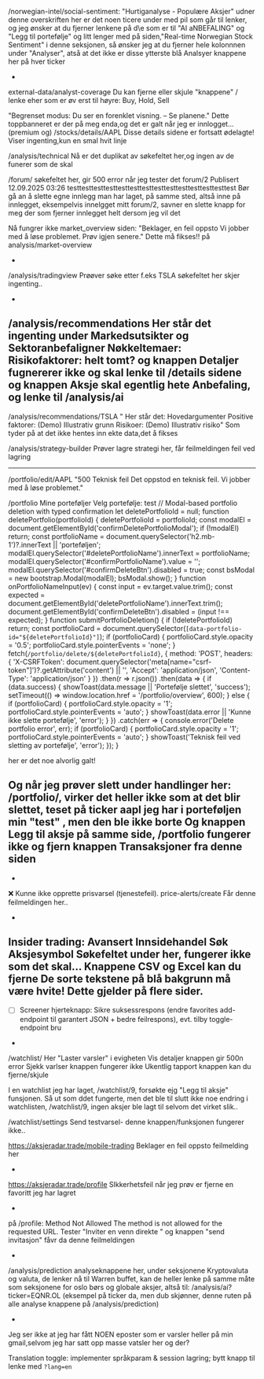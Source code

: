 /norwegian-intel/social-sentiment:
"Hurtiganalyse - Populære Aksjer"
udner denne overskriften her er det noen ticere under med pil som går til lenker, og jeg ønsker at du fjerner lenkene på d\e som er til "AI aNBEFALING" og "Legg til portefølje"
og litt lenger med på siden,"Real-time Norwegian Stock Sentiment" i denne seksjonen, så ønsker jeg at du fjerner hele kolonnnen under "Analyser", 
atså at det ikke er disse ytterste blå Analsyer knappene her på hver ticker

-

external-data/analyst-coverage
Du kan fjerne eller skjule  "knappene" / lenke eher som er øv erst til høyre: Buy, Hold, Sell


"Begrenset modus: Du ser en forenklet visning. – Se planene."
Dette toppbanneret er der på meg enda,og det er galt når jeg er innlogget... (premium og)
/stocks/details/AAPL
Disse details sidene er fortsatt ødelagte! Viser ingenting,kun en smal hvit linje


/analysis/technical
Nå er det duplikat av søkefeltet her,og ingen av de funerer som de skal

/forum/ søkefeltet her, gir 500 error når jeg tester det
forum/2
Publisert 12.09.2025 03:26
testtesttesttesttesttesttesttesttesttesttesttesttesttest
Bør gå an å slette egne innlegg man har laget, på samme sted, altså inne på innlegget,
eksempelvis innelgget mitt forum/2, savner en slette knapp for meg der som fjerner innlegget helt dersom jeg vil det



Nå fungrer ikke market_overview siden:
 "Beklager, en feil oppsto
Vi jobber med å løse problemet. Prøv igjen senere."
Dette må fikses!! på analysis/market-overview

-
/analysis/tradingview
Prøøver søke etter f.eks TSLA søkefeltet her skjer ingenting.. 


-
/analysis/recommendations
Her står det ingenting under Markedsutsikter og Sektoranbefaligner
Nøkkeltemaer:
Risikofaktorer:
helt tomt?
og knappen Detaljer fugnererer ikke og skal lenke til /details sidene
og knappen Aksje skal egentlig hete Anbefaling, og lenke til /analysis/ai
-
 /analysis/recommendations/TSLA
" Her står det:
Hovedargumenter
Positive faktorer:
(Demo) Illustrativ grunn
Risikoer:
(Demo) Illustrativ risiko"
 Som tyder på at det ikke hentes inn ekte data,det å fikses




/analysis/strategy-builder
Prøver lagre strategi her, får feilmeldingen feil ved lagring

-----

/portfolio/edit/AAPL
"500
Teknisk feil
Det oppstod en teknisk feil. Vi jobber med å løse problemet."

/portfolio
Mine porteføljer
Velg portefølje:
test
// Modal-based portfolio deletion with typed confirmation let deletePortfolioId = null; function deletePortfolio(portfolioId) { deletePortfolioId = portfolioId; const modalEl = document.getElementById('confirmDeletePortfolioModal'); if (!modalEl) return; const portfolioName = document.querySelector('h2.mb-1')?.innerText || 'porteføljen'; modalEl.querySelector('#deletePortfolioName').innerText = portfolioName; modalEl.querySelector('#confirmPortfolioName').value = ''; modalEl.querySelector('#confirmDeleteBtn').disabled = true; const bsModal = new bootstrap.Modal(modalEl); bsModal.show(); } function onPortfolioNameInput(ev) { const input = ev.target.value.trim(); const expected = document.getElementById('deletePortfolioName').innerText.trim(); document.getElementById('confirmDeleteBtn').disabled = (input !== expected); } function submitPortfolioDeletion() { if (!deletePortfolioId) return; const portfolioCard = document.querySelector(`[data-portfolio-id="${deletePortfolioId}"]`); if (portfolioCard) { portfolioCard.style.opacity = '0.5'; portfolioCard.style.pointerEvents = 'none'; } fetch(`/portfolio/delete/${deletePortfolioId}`, { method: 'POST', headers: { 'X-CSRFToken': document.querySelector('meta[name="csrf-token"]')?.getAttribute('content') || '', 'Accept': 'application/json', 'Content-Type': 'application/json' } }) .then(r => r.json()) .then(data => { if (data.success) { showToast(data.message || 'Portefølje slettet', 'success'); setTimeout(() => window.location.href = '/portfolio/overview', 600); } else { if (portfolioCard) { portfolioCard.style.opacity = '1'; portfolioCard.style.pointerEvents = 'auto'; } showToast(data.error || 'Kunne ikke slette portefølje', 'error'); } }) .catch(err => { console.error('Delete portfolio error', err); if (portfolioCard) { portfolioCard.style.opacity = '1'; portfolioCard.style.pointerEvents = 'auto'; } showToast('Teknisk feil ved sletting av portefølje', 'error'); }); }

her er det noe alvorlig galt!

Og når jeg prøver slett under handlinger her: /portfolio/, virker det heller ikke som at det blir slettet, teset på ticker aapl jeg har i porteføljen min "test" , men  den ble ikke borte
Og knappen Legg til aksje på samme side, /portfolio fungerer ikke
og  fjern knappen Transaksjoner fra denne siden
-

-
❌ Kunne ikke opprette prisvarsel (tjenestefeil).
price-alerts/create
Får denne feilmeldingen her..


-
Insider trading:
Avansert Innsidehandel Søk
Aksjesymbol
Søkefeltet under her, fungerer ikke som det skal...
Knappene CSV og Excel kan du fjerne
De sorte tekstene på blå bakgrunn må være hvite! Dette gjelder på flere sider.
-

- [ ] Screener hjerteknapp: Sikre suksessrespons (endre favorites add-endpoint til garantert JSON + bedre feilrespons), evt. tilby toggle-endpoint bru
-


/watchlist/
Her "Laster varsler" i evigheten
Vis detaljer knappen gir 500n error
Sjekk varlser knappen fungerer ikke
Ukentlig tapport knappen kan du fjerne/skjule

I en watchlist jeg har laget, /watchlist/9,  forsøkte ejg "Legg til aksje" funsjonen. Så ut som ddet fungerte, men det ble til slutt ikke noe endring i watchlisten, /watchlist/9, ingen aksjer ble lagt til selvom det virket slik..


/watchlist/settings
Send testvarsel- denne knappen/funksjonen fungerer ikke..



https://aksjeradar.trade/mobile-trading
Beklager en feil oppsto feilmelding her

-
 https://aksjeradar.trade/profile
 SIkkerhetsfeil når jeg prøv er fjerne en favoritt jeg har lagret

-
på /profile:
 Method Not Allowed
The method is not allowed for the requested URL.
Tester "Inviter en venn direkte " og knappen "send invitasjon" fåvr da denne feilmeldingen


-
 /analysis/prediction 
 analyseknappene her, under seksjonene
 Kryptovaluta og valuta, de lenker nå til
 Warren buffet, kan de heller lenke på samme måte som seksjonene for oslo børs og globale
 aksjer, altså til: /analysis/ai?ticker=EQNR.OL
 (eksempel på ticker da, men dub skjønner, denne ruten på alle analyse knappene på /analysis/prediction)

 -
Jeg ser ikke at jeg har fått NOEN eposter som er varsler heller på min gmail,selvom jeg har satt opp masse vatsler her og der?

Translation toggle: implementer språkparam & session lagring; bytt knapp til lenke med `?lang=en`
